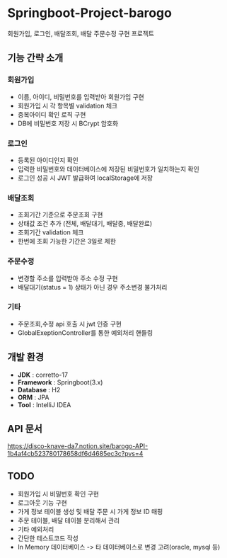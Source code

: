 # Springboot-Project-barogo
회원가입, 로그인, 배달조회, 배달 주문수정 구현 프로젝트


## 기능 간략 소개
### 회원가입
- 이름, 아이디, 비밀번호를 입력받아 회원가입 구현
- 회원가입 시 각 항목별 validation 체크
- 중복아이디 확인 로직 구현
- DB에 비밀번호 저장 시 BCrypt 암호화
  
### 로그인
- 등록된 아이디인지 확인
- 입력한 비밀번호와 데이터베이스에 저장된 비밀번호가 일치하는지 확인
- 로그인 성공 시 JWT 발급하여 localStorage에 저장

### 배달조회
- 조회기간 기준으로 주문조회 구현
- 상태값 조건 추가 (전체, 배달대기, 배달중, 배달완료) 
- 조회기간 validation 체크
- 한번에 조회 가능한 기간은 3일로 제한

### 주문수정
- 변경할 주소를 입력받아 주소 수정 구현
- 배달대기(status = 1) 상태가 아닌 경우 주소변경 불가처리

### 기타
- 주문조회,수정 api 호출 시 jwt 인증 구현
- GlobalExeptionController를 통한 예외처리 핸들링

## 개발 환경
- **JDK** : corretto-17
- **Framework** : Springboot(3.x)
- **Database** : H2
- **ORM** : JPA
- **Tool** : IntelliJ IDEA

## API 문서
<https://disco-knave-da7.notion.site/barogo-API-1b4af4cb523780178658df6d4685ec3c?pvs=4>

## TODO
- 회원가입 시 비밀번호 확인 구현
- 로그아웃 기능 구현
- 가게 정보 테이블 생성 및 배달 주문 시 가게 정보 ID 매핑
- 주문 테이블, 배달 테이블 분리해서 관리
- 기타 예외처리
- 간단한 테스트코드 작성
- In Memory 데이터베이스 -> 타 데이터베이스로 변경 고려(oracle, mysql 등)
